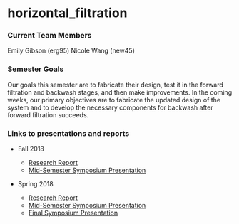 # horizontal_filtration


### Current Team Members
Emily Gibson (erg95) 
Nicole Wang (new45)  

### Semester Goals
Our goals this semester are to fabricate their design, test it in the forward filtration and backwash stages, and then make improvements. In the coming weeks, our primary objectives are to fabricate the updated design of the system and to develop the necessary components for backwash after forward filtration succeeds. 

### Links to presentations and reports
* Fall 2018
  - [Research Report](https://github.com/AguaClara/horizontal_filtration/blob/master/Horizontal%20Filtration%20Fall%202018%20Report%201.md)
  - [Mid-Semester Symposium Presentation](https://docs.google.com/presentation/d/12yesyrP_5IDZWejirByLMimyaw-3ro5obZpGVAeiFIE/edit?usp=sharing)

* Spring 2018
  - [Research Report](https://github.com/AguaClara/horizontal_filtration/blob/master/Horizontal%20Filtration%20Spring%202018.md)
  - [Mid-Semester Symposium Presentation](https://docs.google.com/presentation/d/1B9jeUxj_URgCusryeDDZGmVc9bsAd1W1RHVjx0p9nFQ/edit#slide=id.g34e219705f_0_67)
  - [Final Symposium Presentation](https://docs.google.com/presentation/d/1Qsn9ZRb5EKVNXGPBFjYfc4VulfgdpfBvkzE2R9nUej0/edit?ts=5afdf1f7#slide=id.g37cb3990d4_0_113)
